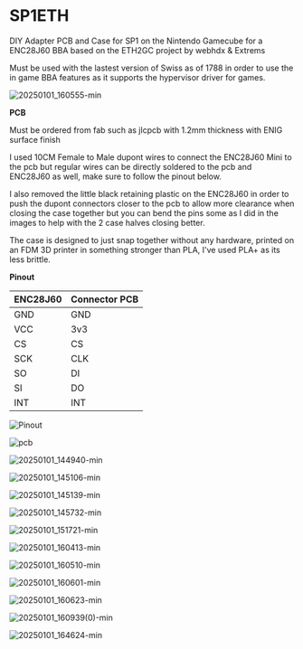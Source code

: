 # SP1ETH
DIY Adapter PCB and Case for SP1 on the Nintendo Gamecube for a ENC28J60 BBA based on the ETH2GC project by webhdx & Extrems

Must be used with the lastest version of Swiss as of 1788 in order to use the in game BBA features as it supports the hypervisor driver for games.

![20250101_160555-min](https://github.com/user-attachments/assets/ad51ec07-052a-4f06-beb3-a348cb5744a2)


**PCB**

Must be ordered from fab such as jlcpcb with 1.2mm thickness with ENIG surface finish


I used 10CM Female to Male dupont wires to connect the ENC28J60 Mini to the pcb but regular wires can be directly soldered to the pcb and ENC28J60 as well, make sure to follow the pinout below.

I also removed the little black retaining plastic on the ENC28J60 in order to push the dupont connectors closer to the pcb to allow more clearance when closing the case together but you can bend the pins some as I did in the images to help with the 2 case halves closing better.

The case is designed to just snap together without any hardware, printed on an FDM 3D printer in something stronger than PLA, I've used PLA+ as its less brittle.

**Pinout**

| ENC28J60 | Connector PCB |
| --- | --- |
| GND | GND |
| VCC | 3v3 |
| CS | CS |
| SCK | CLK |
| SO | DI |
| SI | DO |
| INT | INT |

![Pinout](https://github.com/user-attachments/assets/888f123f-e1b9-4f99-8cc1-d78d393ff442)

![pcb](https://github.com/user-attachments/assets/eeed6fef-80bc-4758-b355-87f3437c7717)


![20250101_144940-min](https://github.com/user-attachments/assets/bade5464-e983-4122-9b84-47fe855f9afb)

![20250101_145106-min](https://github.com/user-attachments/assets/e177433f-fb8e-4f8d-ab45-0b10693a1797)

![20250101_145139-min](https://github.com/user-attachments/assets/0675542f-4425-421a-b61c-a4837fa8bdd1)

![20250101_145732-min](https://github.com/user-attachments/assets/932a5231-77c0-433b-a60c-6361fea2a9be)

![20250101_151721-min](https://github.com/user-attachments/assets/43bd7c57-95ac-48bf-9e99-cf8c149fbd52)

![20250101_160413-min](https://github.com/user-attachments/assets/2a4909a2-726b-4787-a422-a19dacd460e7)

![20250101_160510-min](https://github.com/user-attachments/assets/32e80608-405a-4285-852a-68d009492315)

![20250101_160601-min](https://github.com/user-attachments/assets/0af12528-8ad6-400a-abbd-f066eff186dd)

![20250101_160623-min](https://github.com/user-attachments/assets/fb4940e0-76b5-4992-b1c5-b1eabc791aad)

![20250101_160939(0)-min](https://github.com/user-attachments/assets/81ff9e7a-e7a7-4c83-845d-8c722685f4c0)

![20250101_164624-min](https://github.com/user-attachments/assets/6144fe8b-a97b-4d00-8265-d2824a8188ae)

